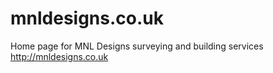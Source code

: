 mnldesigns.co.uk
===============

Home page for MNL Designs surveying and building services http://mnldesigns.co.uk
